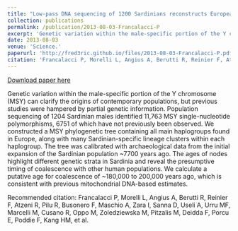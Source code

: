 ```yaml
---
title: "Low-pass DNA sequencing of 1200 Sardinians reconstructs European Y-chromosome phylogeny"
collection: publications
permalink: /publication/2013-08-03-Francalacci-P
excerpt: 'Genetic variation within the male-specific portion of the Y chromosome (MSY) can clarify the origins of contemporary populations, but previous studies were hampered by partial genetic information. Population sequencing of 1204 Sardinian males identified 11,763 MSY single-nucleotide polymorphisms, 6751 of which have not previously been observed. We constructed a MSY phylogenetic tree containing all main haplogroups found in Europe, along with many Sardinian-specific lineage clusters within each haplogroup. The tree was calibrated with archaeological data from the initial expansion of the Sardinian population ~7700 years ago. The ages of nodes highlight different genetic strata in Sardinia and reveal the presumptive timing of coalescence with other human populations. We calculate a putative age for coalescence of ~180,000 to 200,000 years ago, which is consistent with previous mitochondrial DNA-based estimates.'
date: 2013-08-03
venue: 'Science.'
paperurl: 'http://fred3ric.github.io/files/2013-08-03-Francalacci-P.pdf'
citation: 'Francalacci P, Morelli L, Angius A, Berutti R, Reinier F, Atzeni R, Pilu R, Busonero F, Maschio A, Zara I, Sanna D, Useli A, Urru MF, Marcelli M, Cusano R, Oppo M, Zoledziewska M, Pitzalis M, Deidda F, Porcu E, Poddie F, Kang HM, et al.'
---
```


<a href='http://fred3ric.github.io/files/2013-08-03-Francalacci-P.pdf'>Download paper here</a>

Genetic variation within the male-specific portion of the Y chromosome (MSY) can clarify the origins of contemporary populations, but previous studies were hampered by partial genetic information. Population sequencing of 1204 Sardinian males identified 11,763 MSY single-nucleotide polymorphisms, 6751 of which have not previously been observed. We constructed a MSY phylogenetic tree containing all main haplogroups found in Europe, along with many Sardinian-specific lineage clusters within each haplogroup. The tree was calibrated with archaeological data from the initial expansion of the Sardinian population ~7700 years ago. The ages of nodes highlight different genetic strata in Sardinia and reveal the presumptive timing of coalescence with other human populations. We calculate a putative age for coalescence of ~180,000 to 200,000 years ago, which is consistent with previous mitochondrial DNA-based estimates.

Recommended citation: Francalacci P, Morelli L, Angius A, Berutti R, Reinier F, Atzeni R, Pilu R, Busonero F, Maschio A, Zara I, Sanna D, Useli A, Urru MF, Marcelli M, Cusano R, Oppo M, Zoledziewska M, Pitzalis M, Deidda F, Porcu E, Poddie F, Kang HM, et al.
